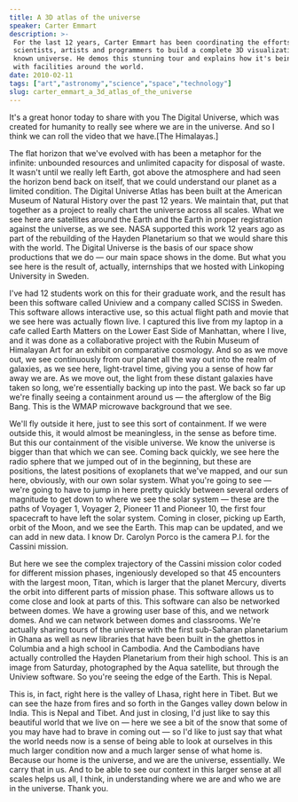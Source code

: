```yaml
---
title: A 3D atlas of the universe
speaker: Carter Emmart
description: >-
 For the last 12 years, Carter Emmart has been coordinating the efforts of
 scientists, artists and programmers to build a complete 3D visualization of our
 known universe. He demos this stunning tour and explains how it's being shared
 with facilities around the world.
date: 2010-02-11
tags: ["art","astronomy","science","space","technology"]
slug: carter_emmart_a_3d_atlas_of_the_universe
---
```


It's a great honor today to share with you The Digital Universe, which was created for
humanity to really see where we are in the universe. And so I think we can roll the video
that we have.[The Himalayas.]

The flat horizon that we've evolved with has been a metaphor for the infinite: unbounded
resources and unlimited capacity for disposal of waste. It wasn't until we really left
Earth, got above the atmosphere and had seen the horizon bend back on itself, that we
could understand our planet as a limited condition. The Digital Universe Atlas has been
built at the American Museum of Natural History over the past 12 years. We maintain that,
put that together as a project to really chart the universe across all scales. What we see
here are satellites around the Earth and the Earth in proper registration against the
universe, as we see. NASA supported this work 12 years ago as part of the rebuilding of
the Hayden Planetarium so that we would share this with the world. The Digital Universe is
the basis of our space show productions that we do — our main space shows in the dome. But
what you see here is the result of, actually, internships that we hosted with Linkoping
University in Sweden.

I've had 12 students work on this for their graduate work, and the result has been this
software called Uniview and a company called SCISS in Sweden. This software allows
interactive use, so this actual flight path and movie that we see here was actually flown
live. I captured this live from my laptop in a cafe called Earth Matters on the Lower East
Side of Manhattan, where I live, and it was done as a collaborative project with the Rubin
Museum of Himalayan Art for an exhibit on comparative cosmology. And so as we move out, we
see continuously from our planet all the way out into the realm of galaxies, as we see
here, light-travel time, giving you a sense of how far away we are. As we move out, the
light from these distant galaxies have taken so long, we're essentially backing up into
the past. We back so far up we're finally seeing a containment around us — the afterglow
of the Big Bang. This is the WMAP microwave background that we see.

We'll fly outside it here, just to see this sort of containment. If we were outside this,
it would almost be meaningless, in the sense as before time. But this our containment of
the visible universe. We know the universe is bigger than that which we can see. Coming
back quickly, we see here the radio sphere that we jumped out of in the beginning, but
these are positions, the latest positions of exoplanets that we've mapped, and our sun
here, obviously, with our own solar system. What you're going to see — we're going to have
to jump in here pretty quickly between several orders of magnitude to get down to where we
see the solar system — these are the paths of Voyager 1, Voyager 2, Pioneer 11 and Pioneer
10, the first four spacecraft to have left the solar system. Coming in closer, picking up
Earth, orbit of the Moon, and we see the Earth. This map can be updated, and we can add in
new data. I know Dr. Carolyn Porco is the camera P.I. for the Cassini mission.

But here we see the complex trajectory of the Cassini mission color coded for different
mission phases, ingeniously developed so that 45 encounters with the largest moon, Titan,
which is larger that the planet Mercury, diverts the orbit into different parts of mission
phase. This software allows us to come close and look at parts of this. This software can
also be networked between domes. We have a growing user base of this, and we network
domes. And we can network between domes and classrooms. We're actually sharing tours of
the universe with the first sub-Saharan planetarium in Ghana as well as new libraries that
have been built in the ghettos in Columbia and a high school in Cambodia. And the
Cambodians have actually controlled the Hayden Planetarium from their high school. This is
an image from Saturday, photographed by the Aqua satellite, but through the Uniview
software. So you're seeing the edge of the Earth. This is Nepal.

This is, in fact, right here is the valley of Lhasa, right here in Tibet. But we can see
the haze from fires and so forth in the Ganges valley down below in India. This is Nepal
and Tibet. And just in closing, I'd just like to say this beautiful world that we live on —
here we see a bit of the snow that some of you may have had to brave in coming out — so
I'd like to just say that what the world needs now is a sense of being able to look at
ourselves in this much larger condition now and a much larger sense of what home is.
Because our home is the universe, and we are the universe, essentially. We carry that in
us. And to be able to see our context in this larger sense at all scales helps us all, I
think, in understanding where we are and who we are in the universe. Thank
you.

<!--
ad_duration=3.33
event="TED2010"
external_start_time=0
intro_duration=11.82
is_subtitle_required="False"
is_talk_featured="True"
language="en"
language_swap="False"
native_language="en"
number_of_related_talks=6
number_of_speakers=1
number_of_subtitled_videos=35
number_of_tags=5
number_of_talk_download_languages=35
number_of_talk_more_resources=0
number_of_talk_recommendations=0
number_of_talks_take_actions=0
post_ad_duration=0.83
published_timestamp="2010-07-01 09:05:00"
recording_date="2010-02-11"
speaker_description="Scientist, Artist"
speaker_is_published=1
speaker_name="Carter Emmart"
speaker_what_others_say="My job is to translate the difficulty of science into understandable stories."
talk_name="A 3D atlas of the universe"
talks_tags=["art","astronomy","science","space","technology"]
url_audio="https://download.ted.com/talks/CarterEmmart_2010.mp3?apikey=acme-roadrunner"
url_photo_speaker="https://pe.tedcdn.com/images/ted/180835_254x191.jpg"
url_photo_talk="https://pe.tedcdn.com/images/ted/180834_800x600.jpg"
url_webpage="https://www.ted.com/talks/carter_emmart_a_3d_atlas_of_the_universe"
video_type_name="TED Stage Talk"
-->